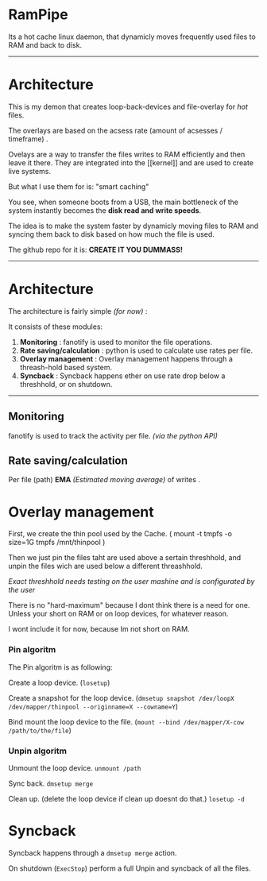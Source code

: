 # RamPipe
Its a hot cache linux daemon, that dynamicly moves frequently used files to RAM and back to disk.

--------

# Architecture

This is my demon that creates loop-back-devices and file-overlay for *hot* files. 

The overlays are based on the acsess rate (amount of acsesses / timeframe) .

Ovelays are a way to transfer the files writes to RAM efficiently and then leave it there. They are integrated into the [[kernel]] and are used to create live systems. 

But what I use them for is: "smart caching"

You see, when someone boots from a USB, the main bottleneck of the system instantly becomes the **disk read and write speeds**. 

The idea is to make the system faster by dynamicly moving files to RAM and syncing them back to disk based on how much the file is used. 

The github repo for it is: **CREATE IT YOU DUMMASS!**

****

# Architecture

The architecture is fairly simple *(for now)* :

It consists of these modules: 

1. **Monitoring** : fanotify is used to monitor the file operations. 
2. **Rate saving/calculation** : python is used to calculate use rates per file. 
3. **Overlay management** : Overlay management happens through a threash-hold based system. 
4. **Syncback** : Syncback happens ether on use rate drop below a threshhold, or on shutdown. 

****

## Monitoring

fanotify is used to track the activity per file.
*(via the python API)*
## Rate saving/calculation

Per file (path) **EMA** *(Estimated moving average)* of writes .

# Overlay management

First, we create the thin pool used by the Cache.
( mount -t tmpfs -o size=1G tmpfs /mnt/thinpool )

Then we just pin the files taht are used above a sertain threshhold, and unpin the files wich are used below a different threashhold.

*Exact threshhold needs testing on the user mashine and is configurated by the user*

There is no "hard-maximum" because I dont think there is a need for one. Unless your short on RAM or on loop devices, for whatever reason. 

I wont include it for now, because Im not short on RAM.

### Pin algoritm

The Pin algoritm is as following: 

Create a loop device. (`losetup`)

Create a snapshot for the loop device. (`dmsetup snapshot /dev/loopX /dev/mapper/thinpool --originname=X --cowname=Y`)

Bind mount the loop device to the file. (`mount --bind /dev/mapper/X-cow /path/to/the/file`)

### Unpin algoritm

Unmount the loop device.  `unmount /path`

Sync back. `dmsetup merge`

Clean up. (delete the loop device if clean up doesnt do that.) `losetup -d`

# Syncback

Syncback happens through a `dmsetup merge` action.

On shutdown (`ExecStop`) perform a full Unpin and syncback of all the files. 